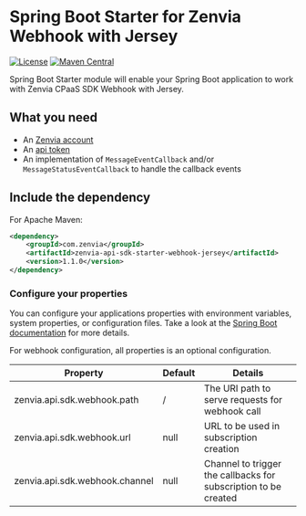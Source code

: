 # Spring Boot Starter for Zenvia Webhook with Jersey
[![License](https://img.shields.io/github/license/zenvia/zenvia-sdk-java.svg)](LICENSE.md)
[![Maven Central](https://maven-badges.herokuapp.com/maven-central/com.zenvia/zenvia-api-sdk-starter-webhook-jersey/badge.svg?style=flat-square)](https://maven-badges.herokuapp.com/maven-central/com.zenvia/zenvia-api-sdk-starter-webhook-jersey/)

Spring Boot Starter module will enable your Spring Boot application to work with Zenvia CPaaS SDK Webhook with Jersey.

## What you need

* An [Zenvia account](https://www.zenvia.com/)
* An [api token](https://app.zenvia.com/home/api)
* An implementation of `MessageEventCallback` and/or `MessageStatusEventCallback` to handle the callback events

## Include the dependency

For Apache Maven:
```xml
<dependency>
	<groupId>com.zenvia</groupId>
	<artifactId>zenvia-api-sdk-starter-webhook-jersey</artifactId>
	<version>1.1.0</version>
</dependency>
```

### Configure your properties

You can configure your applications properties with environment variables, system properties, or configuration files. Take a look at the [Spring Boot documentation](https://docs.spring.io/spring-boot/docs/current/reference/html/boot-features-external-config.html) for more details.

For webhook configuration, all properties is an optional configuration.

| Property | Default | Details |
|----------|---------|---------|
| zenvia.api.sdk.webhook.path    | /    | The URI path to serve requests for webhook call
| zenvia.api.sdk.webhook.url     | null | URL to be used in subscription creation
| zenvia.api.sdk.webhook.channel | null | Channel to trigger the callbacks for subscription to be created
